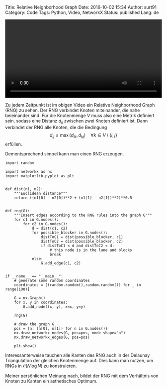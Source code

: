 Title: Relative Neighborhood Graph
Date: 2016-10-02 15:34
Author: surt91
Category: Code
Tags: Python, Video, NetworkX
Status: published
Lang: de

<video controls loop autoplay width="100%">
<source src="{filename}/vid/rng.mp4" type="video/mp4"></source>
Your browser does not support the video tag.
</video>

Zu jedem Zeitpunkt ist im obigen Video ein Relative Neighborhood Graph (RNG) zu
sehen. Der RNG verbindet Knoten miteinander, die nahe beieinander sind.
Für die Knotenmenge $V$ muss also eine Metrik definiert sein, sodass eine
Distanz $d_{ij}$ zwischen zwei Knoten definiert ist. Dann verbindet der RNG
alle Knoten, die die Bedingung
$$
    d_{ij} \le \max(d_{ik}, d_{kj}) \quad \forall k \in V\setminus\{i, j\}
$$
erfüllen.

Dementsprechend simpel kann man einen RNG erzeugen.

```python3
import random

import networkx as nx
import matplotlib.pyplot as plt


def dist(n1, n2):
    """Euclidean distance"""
    return ((n1[0] - n2[0])**2 + (n1[1] - n2[1])**2)**0.5


def rng(G):
    """Insert edges according to the RNG rules into the graph G"""
    for c1 in G.nodes():
        for c2 in G.nodes():
            d = dist(c1, c2)
            for possible_blocker in G.nodes():
                distToC1 = dist(possible_blocker, c1)
                distToC2 = dist(possible_blocker, c2)
                if distToC1 < d and distToC2 < d:
                    # this node is in the lune and blocks
                    break
            else:
                G.add_edge(c1, c2)


if __name__ == "__main__":
    # generate some random coordinates
    coordinates = [(random.random(),random.random()) for _ in range(100)]

    G = nx.Graph()
    for x, y in coordinates:
        G.add_node((x, y), x=x, y=y)

    rng(G)

    # draw the graph G
    pos = {n: (n[0], n[1]) for n in G.nodes()}
    nx.draw_networkx_nodes(G, pos=pos, node_shape="o")
    nx.draw_networkx_edges(G, pos=pos)

    plt.show()
```

Interessanterweise tauchen alle Kanten des RNG auch in der Delaunay Triangulation
der gleichen Knotenmenge auf. Dies kann man nutzen, um RNGs in $\mathcal{O}(N \log N)$
zu konstruieren.

Meiner persönlichen Meinung nach, bildet der RNG mit dem Verhältnis von Knoten
zu Kanten ein ästhetisches Optimum.
